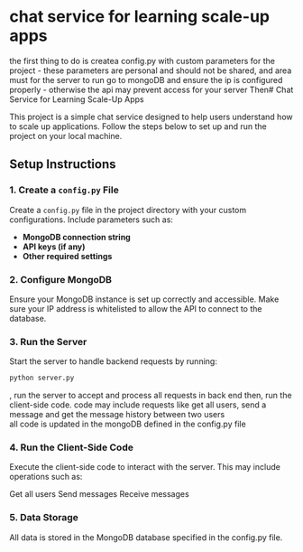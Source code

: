 # chat service for learning scale-up apps
the first thing to do is createa  config.py with custom parameters for the project - these parameters are personal and should not be shared, and area must for the server to run
go to mongoDB and ensure the ip is configured properly - otherwise the api may prevent access for your server
Then# Chat Service for Learning Scale-Up Apps

This project is a simple chat service designed to help users understand how to scale up applications. Follow the steps below to set up and run the project on your local machine.

## Setup Instructions

### 1. Create a `config.py` File  
Create a `config.py` file in the project directory with your custom configurations. Include parameters such as:  
- **MongoDB connection string**  
- **API keys (if any)**  
- **Other required settings**

### 2. Configure MongoDB  
Ensure your MongoDB instance is set up correctly and accessible. Make sure your IP address is whitelisted to allow the API to connect to the database.

### 3. Run the Server  
Start the server to handle backend requests by running:  
```bash
python server.py
```
, run the server to accept and process all requests in back end
then, run the client-side code. code may include requests like get all users, send a message and get the message history between two users\
all code is updated in the mongoDB defined in the config.py file

### 4. Run the Client-Side Code
Execute the client-side code to interact with the server. This may include operations such as:

Get all users
Send messages
Receive messages

### 5. Data Storage
All data is stored in the MongoDB database specified in the config.py file.
